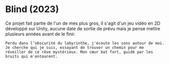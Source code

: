 # Blind (2023)

Ce projet fait partie de l'un de mes plus gros, il s'agit d'un jeu vidéo en 2D développé sur Unity, aucune date de sortie de prévu mais je pense mettre plusieurs années avant de le finir.

`Perdu dans l’obscurité du labyrinthe, j'écoute les sons autour de moi. Je cherche qui je suis, essayant de trouver un chemin pour me réveiller de ce rêve mystérieux. Mon cœur bat fort, guidé par les bruits qui m'entourent.`
